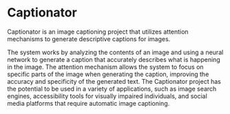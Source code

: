 # Captionator

Captionator is an image captioning project that utilizes attention mechanisms to generate descriptive captions for images. 

The system works by analyzing the contents of an image and using a neural network to generate a caption that accurately describes what is happening in the image. The attention mechanism allows the system to focus on specific parts of the image when generating the caption, improving the accuracy and specificity of the generated text. The Captionator project has the potential to be used in a variety of applications, such as image search engines, accessibility tools for visually impaired individuals, and social media platforms that require automatic image captioning.
